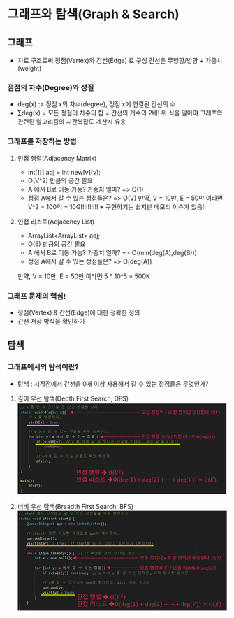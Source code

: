 # 그래프와 탐색(Graph & Search)

## 그래프
   - 자료 구조로써 정점(Vertex)와 간선(Edge) 로 구성
     간선은 무방향/방향 + 가중치(weight)

### 점점의 차수(Degree)와 성질
   - deg(x) := 정점 x의 차수(degree), 정점 x에 연결된 간선의 수
   - ∑deg(x) = 모든 정점의 차수의 합 = 간선의 개수의 2배!
   위 식을 알아야 그래프와 관련된 알고리즘의 시간복잡도 계산시 유용

### 그래프를 저장하는 방법
1. 인접 행렬(Adjacency Matrix)
   - int[][] adj = int new[v][v];
   - O(V^2) 만큼의 공간 필요
   - A 에서 B로 이동 가능? 가중치 얼마?
     => O(1)
   - 정점 A에서 갈 수 있는 정점들은?
     => O(V)
   만약, V = 10만, E = 50만 이라면
   V^2 = 100억 = 10G!!!!!!!!!!
※ 구현하기는 쉽지만 메모리 이슈가 있음!!

2. 인접 리스트(Adjacency List)
   - ArrayList<ArrayList<Integer>> adj;
   - O(E) 만큼의 공간 필요
   - A 에서 B로 이동 가능? 가중치 얼마?
     => O(min(deg(A),deg(B)))
   - 정점 A에서 갈 수 있는 정점들은?
     => O(deg(A))
  
   만약, V = 10만, E = 50만 이라면
   5 * 10^5 = 500K

### 그래프 문제의 핵심!
   - 정점(Vertex) & 간선(Edge)에 대한 정확한 정의
   - 간선 저장 방식을 확인하기

## 탐색 
### 그래프에서의 탐색이란?
   - 탐색 : 시작점에서 간선을 0개 이상 사용해서 갈 수 있는 정점들은 무엇인가?

1. 깊이 우선 탐색(Depth First Search, DFS)
![img_1.png](img_1.png)

2. 너비 우선 탐색(Breadth First Search, BFS)
![img_2.png](img_2.png)
